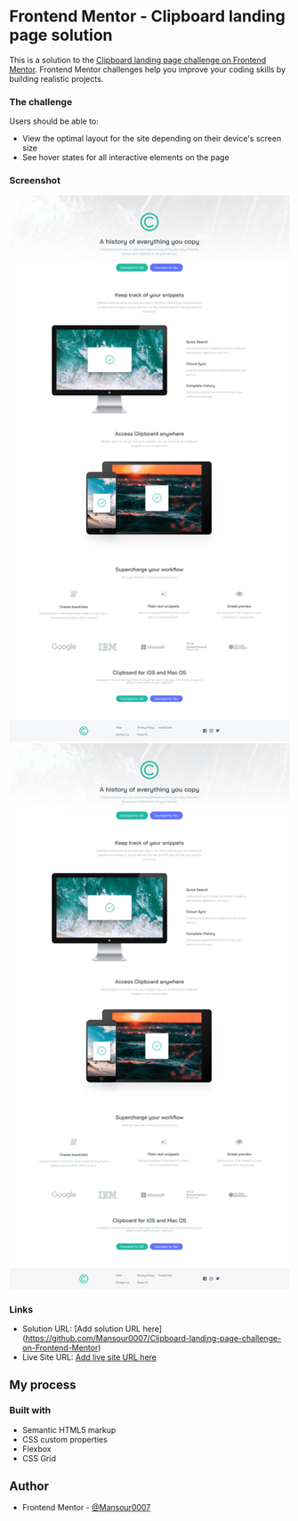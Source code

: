 # Frontend Mentor - Clipboard landing page solution

This is a solution to the [Clipboard landing page challenge on Frontend Mentor](https://www.frontendmentor.io/challenges/clipboard-landing-page-5cc9bccd6c4c91111378ecb9). Frontend Mentor challenges help you improve your coding skills by building realistic projects.

### The challenge

Users should be able to:

- View the optimal layout for the site depending on their device's screen size
- See hover states for all interactive elements on the page

### Screenshot

<img src="finish project screen shots\Screenshot 2022-02-20 at 21-31-49 Frontend Mentor Clipboard landing page.png" />
<img src="finish project screen shots\Screenshot 2022-02-20 at 21-31-49 Frontend Mentor Clipboard landing page.png" />

### Links

- Solution URL: [Add solution URL here] (https://github.com/Mansour0007/Clipboard-landing-page-challenge-on-Frontend-Mentor)
- Live Site URL: [Add live site URL here](https://sleepy-mayer-36b51d.netlify.app/)

## My process

### Built with

- Semantic HTML5 markup
- CSS custom properties
- Flexbox
- CSS Grid

## Author

- Frontend Mentor - [@Mansour0007](https://www.frontendmentor.io/profile/Mansour0007)
